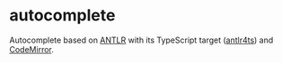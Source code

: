 # autocomplete
Autocomplete based on [ANTLR](https://www.antlr.org/) with its TypeScript target ([antlr4ts](https://github.com/tunnelvisionlabs/antlr4ts)) and [CodeMirror](https://github.com/codemirror/CodeMirror).
